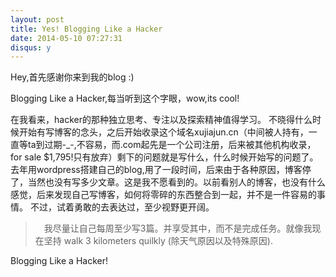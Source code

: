 ```yaml
---
layout: post
title: Yes! Blogging Like a Hacker
date: 2014-05-10 07:27:31
disqus: y
---
```

Hey,首先感谢你来到我的blog :)

Blogging Like a Hacker,每当听到这个字眼，wow,its cool!

在我看来，hacker的那种独立思考、专注以及探索精神值得学习。
不晓得什么时候开始有写博客的念头，之后开始收录这个域名xujiajun.cn（中间被人持有，一直等ta到过期-_-,不容易，而.com起先是一个公司注册，后来被其他机构收录，for sale $1,795!只有放弃）剩下的问题就是写什么，什么时候开始写的问题了。去年用wordpress搭建自己的blog,用了一段时间，后来由于各种原因，博客停了，当然也没有写多少文章。这是我不愿看到的。以前看别人的博客，也没有什么感觉，后来发现自己写博客，如何将零碎的东西整合到一起，并不是一件容易的事情。
不过，试着勇敢的去表达过，至少视野更开阔。

>　我尽量让自己每周至少写3篇。并享受其中，而不是完成任务。就像我现在坚持 walk 3 kilometers quilkly (除天气原因以及特殊原因).

Blogging Like a Hacker!